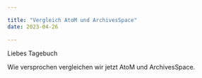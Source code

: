 ```yaml
---

title: "Vergleich AtoM und ArchivesSpace"
date: 2023-04-26

---
```


Liebes Tagebuch

Wie versprochen vergleichen wir jetzt AtoM und ArchivesSpace.

